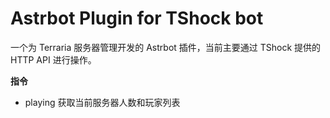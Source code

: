# Astrbot Plugin for TShock bot

一个为 Terraria 服务器管理开发的 Astrbot 插件，当前主要通过 TShock 提供的 HTTP API 进行操作。

**指令**

- playing 获取当前服务器人数和玩家列表

